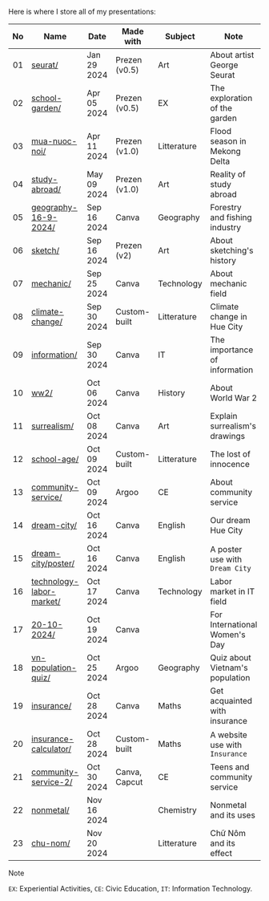 Here is where I store all of my presentations:

| No | Name                                                                       | Date        | Made with     | Subject     | Note                           |
|:--:|----------------------------------------------------------------------------|-------------|---------------|-------------|--------------------------------|
| 01 | [seurat/](/presentations/2024/seurat/index.html)                               | Jan 29 2024 | Prezen (v0.5) | Art         | About artist George Seurat     |
| 02 | [school-garden/](/presentations/2024/school-garden/index.html)                 | Apr 05 2024 | Prezen (v0.5) | EX          | The exploration of the garden  |
| 03 | [mua-nuoc-noi/](/presentations/2024/mua-nuoc-noi/index.html)                   | Apr 11 2024 | Prezen (v1.0) | Litterature | Flood season in Mekong Delta   |
| 04 | [study-abroad/](/presentations/2024/study-abroad/index.html)                   | May 09 2024 | Prezen (v1.0) | Art         | Reality of study abroad        |
| 05 | [geography-16-9-2024/](/presentations/2024/geography-16-9-2024/index.html)     | Sep 16 2024 | Canva         | Geography   | Forestry and fishing industry  |
| 06 | [sketch/](/presentations/2024/sketch/index.html)                               | Sep 16 2024 | Prezen (v2)   | Art         | About sketching's history      |
| 07 | [mechanic/](/presentations/2024/mechanic/index.html)                           | Sep 25 2024 | Canva         | Technology  | About mechanic field           |
| 08 | [climate-change/](/presentations/2024/climate-change/index.html)               | Sep 30 2024 | Custom-built  | Litterature | Climate change in Hue City     |
| 09 | [information/](/presentations/2024/information/index.html)                     | Sep 30 2024 | Canva         | IT          | The importance of information  |
| 10 | [ww2/](/presentations/2024/ww2/index.html)                                     | Oct 06 2024 | Canva         | History     | About World War 2              |
| 11 | [surrealism/](/presentations/2024/surrealism/index.html)                       | Oct 08 2024 | Canva         | Art         | Explain surrealism's drawings  |
| 12 | [school-age/](/presentations/2024/school-age/index.html)                       | Oct 09 2024 | Custom-built  | Litterature | The lost of innocence          |
| 13 | [community-service/](/presentations/2024/community-service/index.html)         | Oct 09 2024 | Argoo         | CE          | About community service        |
| 14 | [dream-city/](/presentations/2024/dream-city/index.html)                       | Oct 16 2024 | Canva         | English     | Our dream Hue City             |
| 15 | [dream-city/poster/](/presentations/2024/dream-city/poster/index.html)         | Oct 16 2024 | Canva         | English     | A poster use with `Dream City` |
| 16 | [technology-labor-market/](/presentations/2024/technology-labor-market/index.html)| Oct 17 2024 | Canva      | Technology  | Labor market in IT field       |
| 17 | [20-10-2024/](/presentations/2024/20-10-2024/index.html)                       | Oct 19 2024 | Canva         |             | For International Women's Day  |
| 18 | [vn-population-quiz/](/presentations/2024/vn-population-quiz/index.html)       | Oct 25 2024 | Argoo         | Geography   | Quiz about Vietnam's population|
| 19 | [insurance/](/presentations/2024/insurance/index.html)                         | Oct 28 2024 | Canva         | Maths       | Get acquainted with insurance  |
| 20 | [insurance-calculator/](/presentations/2024/insurance-calculator/index.html)   | Oct 28 2024 | Custom-built  | Maths       | A website use with `Insurance` |
| 21 | [community-service-2/](/presentations/2024/community-service-2/index.html)     | Oct 30 2024 | Canva, Capcut | CE          | Teens and community service    |
| 22 | [nonmetal/](/presentations/2024/nonmetal/index.html)                           | Nov 16 2024 |               | Chemistry   | Nonmetal and its uses          |
| 23 | [chu-nom/](/presentations/2024/chu-nom/index.html)                             | Nov 20 2024 |               | Litterature | Chữ Nôm and its effect         |

> [!NOTE]
> `EX`: Experiential Activities, `CE`: Civic Education, `IT`: Information Technology.
